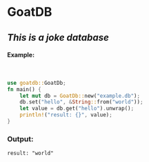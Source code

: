 # GoatDB
## _This is a joke database_

#### Example:
&nbsp;
```rust
use goatdb::GoatDb;
fn main() {
    let mut db = GoatDb::new("example.db");
    db.set("hello", &String::from("world"));
    let value = db.get("hello").unwrap();
    println!("result: {}", value);
}
```

### Output:

```shell
result: "world"
```
